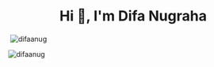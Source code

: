 <h1 align="center">Hi 👋, I'm Difa Nugraha</h1>

<p align="left">
</p>

<p>&nbsp;<img align="center" src="https://github-readme-stats.vercel.app/api?username=difaanug&show_icons=true&locale=en" alt="difaanug" /></p>

<p><img align="center" src="https://github-readme-streak-stats.herokuapp.com/?user=difaanug&" alt="difaanug" /></p>
